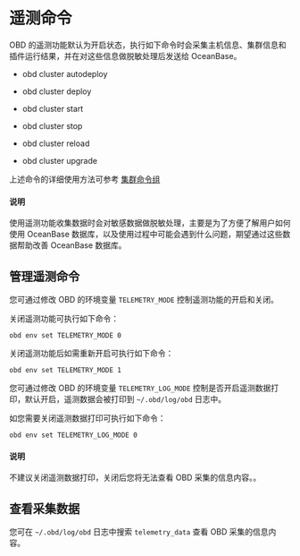 # 遥测命令

OBD 的遥测功能默认为开启状态，执行如下命令时会采集主机信息、集群信息和插件运行结果，并在对这些信息做脱敏处理后发送给 OceanBase。

* obd cluster autodeploy

* obd cluster deploy

* obd cluster start

* obd cluster stop

* obd cluster reload

* obd cluster upgrade

上述命令的详细使用方法可参考 [集群命令组](1.cluster-command-groups.md)

<main id="notice" type='explain'>
  <h4>说明</h4>
  <p>使用遥测功能收集数据时会对敏感数据做脱敏处理，主要是为了方便了解用户如何使用 OceanBase 数据库，以及使用过程中可能会遇到什么问题，期望通过这些数据帮助改善 OceanBase 数据库。</p>
</main>

## 管理遥测命令

您可通过修改 OBD 的环境变量 `TELEMETRY_MODE` 控制遥测功能的开启和关闭。

关闭遥测功能可执行如下命令：

```shell
obd env set TELEMETRY_MODE 0
```

关闭遥测功能后如需重新开启可执行如下命令：

```shell
obd env set TELEMETRY_MODE 1
```

您可通过修改 OBD 的环境变量 `TELEMETRY_LOG_MODE` 控制是否开启遥测数据打印，默认开启，遥测数据会被打印到 `~/.obd/log/obd` 日志中。

如您需要关闭遥测数据打印可执行如下命令：

```shell
obd env set TELEMETRY_LOG_MODE 0
```

<main id="notice" type='explain'>
  <h4>说明</h4>
  <p>不建议关闭遥测数据打印，关闭后您将无法查看 OBD 采集的信息内容。。</p>
</main>

## 查看采集数据

您可在 `~/.obd/log/obd` 日志中搜索 `telemetry_data` 查看 OBD 采集的信息内容。
